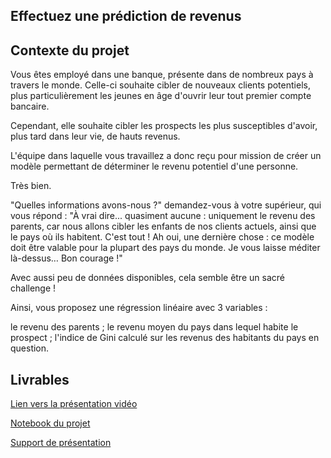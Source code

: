 ## Effectuez une prédiction de revenus


## Contexte du projet

Vous êtes employé dans une banque, présente dans de nombreux pays à travers le monde. Celle-ci souhaite cibler de nouveaux clients potentiels, plus particulièrement les jeunes en âge d'ouvrir leur tout premier compte bancaire.

Cependant, elle souhaite cibler les prospects les plus susceptibles d'avoir, plus tard dans leur vie, de hauts revenus.

L'équipe dans laquelle vous travaillez a donc reçu pour mission de créer un modèle permettant de déterminer le revenu potentiel d'une personne.

Très bien.

"Quelles informations avons-nous ?" demandez-vous à votre supérieur, qui vous répond : "À vrai dire... quasiment aucune : uniquement le revenu des parents, car nous allons cibler les enfants de nos clients actuels, ainsi que le pays où ils habitent. C'est tout ! Ah oui, une dernière chose : ce modèle doit être valable pour la plupart des pays du monde. Je vous laisse méditer là-dessus… Bon courage !"

Avec aussi peu de données disponibles, cela semble être un sacré challenge !

Ainsi, vous proposez une régression linéaire avec 3 variables :

le revenu des parents ;
le revenu moyen du pays dans lequel habite le prospect ;
l'indice de Gini calculé sur les revenus des habitants du pays en question.

## Livrables

[Lien vers la présentation vidéo](https://youtu.be/EHU79x7O5Vg)

[Notebook du projet](https://nbviewer.org/github/jeremy-vangansberg/jeremy-vangansberg.github.io/blob/master/notebooks/da_p7.ipynb)

[Support de présentation](/pdf/da_p7.pdf)
